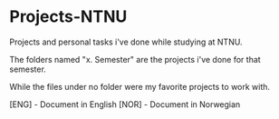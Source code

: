 # Projects-NTNU
Projects and personal tasks i've done while studying at NTNU.

The folders named "x. Semester" are the projects i've done for that semester.

While the files under no folder were my favorite projects to work with.

[ENG] - Document in English
[NOR] - Document in Norwegian

